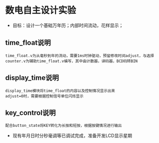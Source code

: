 # 数电自主设计实验

* 目标：设计一个基础万年历；内部时间流动，花样显示；

## time_float说明
    time_float.v为从毫秒到年的流动，需要1ms时钟驱动，预留修改时间adjust，与选择
    counter.v为辅助time_float.v编写，其中由计数器，译码器，BCD码转BIN

## display_time说明
    display_time模块将time_float的内容以及控制情况显示出来
    adjust=0时，需要根据控制信号单位闪烁显示

## key_control说明
    配合button_state将KEY转化为长按和短按，根据按键情况进行输出

* 现有年月日时分秒毫调等已调试完成，准备开发LCD显示星期